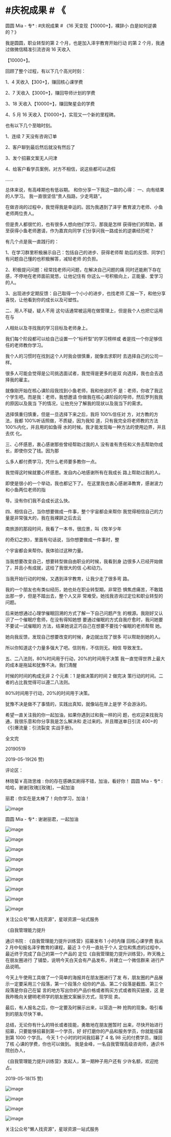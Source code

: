 # #庆祝成果 # 《

圆圆 Mia - 专* : #庆祝成果 # 《16 天变现【10000+】，裸辞小 白是如何逆袭的？》

我是圆圆，职业转型的第 2 个月，也是加入泽宇教育开始行动 的第 2 个月，我通过做微信精准引流咨询 16 天收入

【10000+】。

回顾了整个过程，有以下几个高光时刻：

1、4 天收入【300+】，赚回核心课学费

2、7 天收入【3000+】，赚回导师计划的学费

3、18 天收入【10000+】，赚回聚星会的学费

4、5 月 16 天收入【10000+】，实现又一个新的里程碑。

也有以下几个至暗时刻。

1、连续 7 天没有咨询订单

2、客户聊到最后然后就没有然后了

3、发个招募文案无人问津

4、给客户看学员案例，对方不相信，说这些都可以造假

......

总体来说，有高峰期也有低谷期。 和你分享一下我这一路的心得： 一、向有结果的人学习。 我一直很坚信“贵人指路，少走弯路”。

在做咨询的过程中，我觉得我是幸运的。因为我遇到了泽宇 教育波力老师、小鱼老师两位贵人。

但是贵人都很忙的，也有很多人想向他们学习，那我是怎样 获得他们的帮助，甚至获得小鱼老师邀请，作为嘉宾向同学 们分享问我一路成长的逆袭经历呢？

有几个点是我一直践行的：

1、在学习群里积极展示自己：包括自己的进步、获得老师帮 助后的反馈、同学们有问题自己懂的也积极解答，减轻老师 的负担。

2、积极提问问题：经常找老师问问题，在解决自己问题的痛 同时还能刷下存在感，不停地在老师面前晃悠，让他记住有 你这么一号积极向上，正能量、爱学习的人。

3、出现进步定期反馈：自己取得一个小小的进步，也找老师 汇报一下，和他分享喜悦，让他看到你的成长以及可塑性。

二、用人不疑，疑人不用 这句话通常被运用在做管理上，但是我个人也把它运用在与

人相处以及寻找我的学习目标及老师身上。

我们每个阶段都可以给自己设置一个“标杆型”的学习榜样或 者是找一个你足够信任的老师教你学习。

我个人的习惯时在找到这个人时我会很慎重，就像去求职时 去选择自己的公司一样。

很多人可能会觉得是公司挑选面试者，我觉得是更多的是双 向选择，我也会去选择我的雇主。

就像刚开始在核心课阶段我找到小鱼老师，我和他说的不 是：老师，你收了我这个学生吧。而是我：老师，我想邀请 你做我在核心课阶段的导师，然后罗列我我的原因以及我当 下的情况，让他充分了解我的现状以及我当下的需求。

选择慎重归慎重，但是一旦选择下来之后，我将 100%信任对 方，对方教的方法，我都 100%听话照做，不质疑，因为我知 道，只有我完全将老师教的方法 100%内化，并且用的如鱼得 水的时候。我才能发现每一种方法的使用边界，并且去优 化。

三、心怀感恩，衷心感谢那些曾经帮助过我的人 没有谁有责任和义务去帮助你成长，即使你交了钱。因为那

么多人都付费学习，凭什么老师要多教你一点。

我觉得这时候就要心怀感恩。发自内心地感谢所有在我成长 路上帮助过我的人。

即使是很小的一个举动，我也都记下了。 在这里我也衷心感谢泽教育，感谢波力和小鱼两位老师的指

导。没有你们我不会成长这么快。

四、相信自己，当你想要做成一件事，整个宇宙都会来帮你 我觉得相信自己的力量是非常强大的，我在我裸辞之后去云

南旅游的那段时间，我看了一本书，很应景，叫《牧羊少年

的奇幻之旅》，里面有句话说，当你想要做成一件事时，整

个宇宙都会来帮你。我体验过这种力量。

当我想要改变自己，想要转型做自由职业的时候，我看到身 边很多人已经开始做了，并且小有成就，这给了我很大的信 心和动力。

当我开始行动的时候，又遇到泽宇教育，让我少走了很多弯 路。

我的一个朋友也有类似经历，她也处在职业转型期，非常恐 惧焦虑痛苦，不敢踏出那一步，但是不踏出去，整个人又非 常难受。她找我咨询过定位和职业转型的问题。

后来她想通过心理学催眠回溯的方式了解一下自己问题产生 的根源。我刚好又认识了一个催眠疗愈师，在没有得知她想 要通过催眠的方式自我疗愈时，我问她要不要试一试催眠的 方法，结果她说正巧自己在想要不要找个催眠的老师帮帮 她。

她向我反馈，发现自己想要改变的时候，身边就出现了很多 可以帮助到她的人。

所以你知道这个力量多强大了吧。信则有，不信则无。相信 导致发生。

五、二八法则，80%时间用于行动，20%的时间用于决策 我一直觉得世界上最大的成本是拖延和犹豫不决。我们清醒

时候的时间的构成无非 2 个元素：1 是做决策的时间 2 做完决 策行动的时间。二者的占比我觉得可以遵二八法则。

80%时间用于行动，20%的时间用于决策。

犹豫不决是做不了事情的，实践出真知，就像站在岸上是学 不会游泳的。

希望一直关注我的你一起加油，如果你遇到过和我一样的问 题，也欢迎来找我沟通，我很乐意和你分享我是怎么解决和 走过来的。并且赠送单日引流 400+的《引爆流量：引流裂变 实战手册》。

全文完

20190519

2019-05-19(26 赞)

评论区：

林晓菊￥高效思维 : 你的存在感确实刷得不错，加油，看好你！ 圆圆 Mia - 专* : 哈哈，谢谢[玫瑰][玫瑰]，一起加油

丽君 : 你实在是太棒了！向你学习，加油！

![image](img/Image_283.png)

圆圆 Mia - 专* : 谢谢丽君，一起加油

![image](img/Image_284.png)

![image](img/Image_285.png)

![image](img/Image_286.png)

![image](img/Image_287.png)

![image](img/Image_288.png)

![image](img/Image_289.png)

![image](img/Image_290.png)

![image](img/Image_291.png)

![image](img/Image_292.png)

关注公众号"懒人找资源"，星球资源一站式服务

《自我管理能力提升

通识书院 : 《自我管理能力提升训练营》招募发布 1 小时内赚 回核心课学费 我从 2 月中旬报名泽宇教育的课程，最近 3 个月一直处于个人 定位和焦虑的过程中，最近终于完成了自己的第一个产品的 定位《自我管理能力提升训练营》，昨天晚上在朋友圈进行 了铺垫，说明今天白天会有产品发布，并建立一个微信群来 进行产品说明。

今天上午使用工具做了一个简单的海报并在朋友圈进行了发 布，朋友圈的产品展示一定要采用三个段落，第一个段落介 绍你的产品、第二个段落是截图、第三个段落是你自己在留 言的地方写出你的产品价格或者购买方式或者购买链接，这 是我昨晚向关健明老师学的朋友圈文案展示方式，现学现 卖。

最后，有人报名之后，你一定要及时展示出来，以营造一种 抢购的现象。吸引看到的朋友尽快下单。

总结，无论你有什么的特长或者技能，勇敢地在朋友圈暂时 出来，尽快开始进行招募，只要能够招募到第一个学员，好 好打磨你的产品和服务学员，你就能招募到第 1000 个学员。 今天 1 个小时的时间我招募了 4 名 98 元的付费学员，赚回了核 心课的学费，你也可以做到。 我是金峰，一名自我管理高级咨询师，通识书院创办人，

《自我管理能力提升训练营》发起人，第一期种子用户还有 少许名额，欢迎抢占。

2019-05-18(15 赞)

![image](img/Image_293.png)

![image](img/Image_294.png)

![image](img/Image_295.png)

![image](img/Image_296.png)

关注公众号"懒人找资源"，星球资源一站式服务